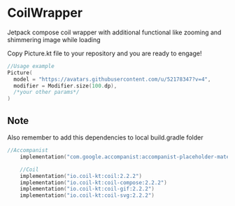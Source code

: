 # CoilWrapper
Jetpack compose coil wrapper with additional functional like zooming and shimmering image while loading

Copy Picture.kt file to your repository and you are ready to engage!

```kotlin
//Usage example
Picture(
  model = "https://avatars.githubusercontent.com/u/52178347?v=4",
  modifier = Modifier.size(100.dp),
  /*your other params*/
)
```

## Note
Also remember to add this dependencies to local build.gradle folder

```kotlin
//Accompanist
    implementation("com.google.accompanist:accompanist-placeholder-material:0.28.0")

    //Coil
    implementation("io.coil-kt:coil:2.2.2")
    implementation("io.coil-kt:coil-compose:2.2.2")
    implementation("io.coil-kt:coil-gif:2.2.2")
    implementation("io.coil-kt:coil-svg:2.2.2")
```
